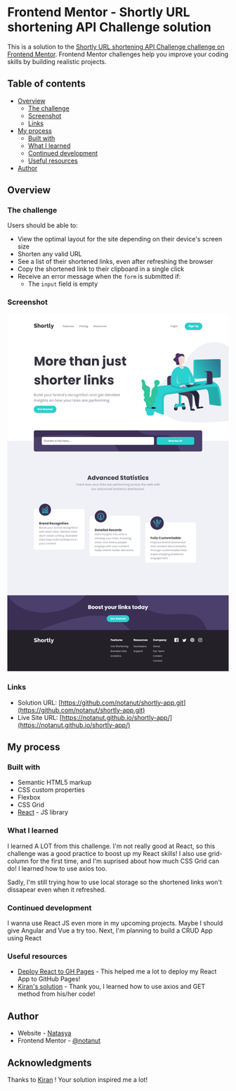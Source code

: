 # Frontend Mentor - Shortly URL shortening API Challenge solution

This is a solution to the [Shortly URL shortening API Challenge challenge on Frontend Mentor](https://www.frontendmentor.io/challenges/url-shortening-api-landing-page-2ce3ob-G). Frontend Mentor challenges help you improve your coding skills by building realistic projects. 

## Table of contents

- [Overview](#overview)
  - [The challenge](#the-challenge)
  - [Screenshot](#screenshot)
  - [Links](#links)
- [My process](#my-process)
  - [Built with](#built-with)
  - [What I learned](#what-i-learned)
  - [Continued development](#continued-development)
  - [Useful resources](#useful-resources)
- [Author](#author)


## Overview

### The challenge

Users should be able to:

- View the optimal layout for the site depending on their device's screen size
- Shorten any valid URL
- See a list of their shortened links, even after refreshing the browser
- Copy the shortened link to their clipboard in a single click
- Receive an error message when the `form` is submitted if:
  - The `input` field is empty


### Screenshot

![](./screenshot.png)

### Links

- Solution URL: [https://github.com/notanut/shortly-app.git](https://github.com/notanut/shortly-app.git)
- Live Site URL: [https://notanut.github.io/shortly-app/](https://notanut.github.io/shortly-app/)


## My process

### Built with

- Semantic HTML5 markup
- CSS custom properties
- Flexbox
- CSS Grid
- [React](https://reactjs.org/) - JS library


### What I learned

I learned A LOT from this challenge. I'm not really good at React, so this challenge was a good practice to boost up my React skills! 
I also use grid-column for the first time, and I'm suprised about how much CSS Grid can do! I learned how to use axios too.

Sadly, I'm still trying how to use local storage so the shortened links won't dissapear even when it refreshed.

### Continued development

I wanna use React JS even more in my upcoming projects. Maybe I should give Angular and Vue a try too. 
Next, I'm planning to build a CRUD App using React

### Useful resources

- [Deploy React to GH Pages](https://github.com/gitname/react-gh-pages) - This helped me a lot to deploy my React App to GitHub Pages!
- [Kiran's solution](https://github.com/K-Mannnn/url-app/blob/gh-pages/src/main.js) - Thank you, I learned how to use axios and GET method from his/her code!


## Author

- Website - [Natasya](https://projects-nat.netlify.app/)
- Frontend Mentor - [@notanut](https://www.frontendmentor.io/profile/notanut)


## Acknowledgments

Thanks to [Kiran](https://www.frontendmentor.io/profile/K-Mannnn) ! Your solution inspired me a lot!
